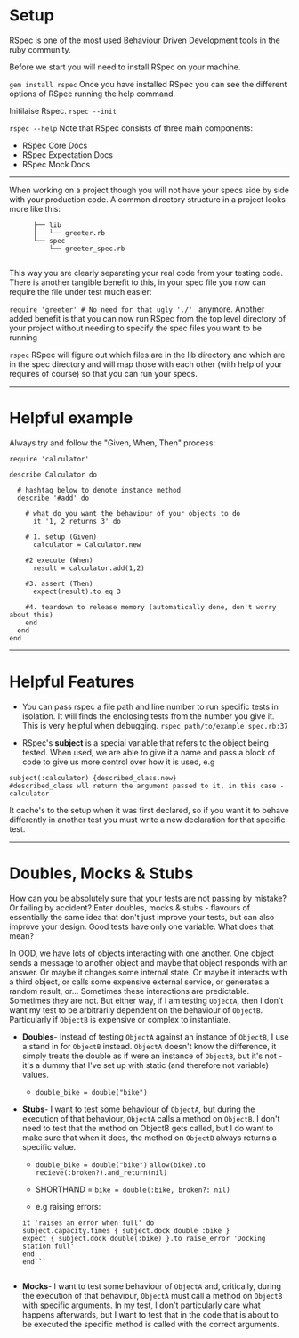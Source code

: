 # Setup

RSpec is one of the most used Behaviour Driven Development tools in the ruby community.

Before we start you will need to install RSpec on your machine.

```gem install rspec```
Once you have installed RSpec you can see the different options of RSpec running the help command.

Initilaise Rspec.
```rspec --init```

```rspec --help```
Note that RSpec consists of three main components:
* RSpec Core Docs
* RSpec Expectation Docs
* RSpec Mock Docs

***

When working on a project though you will not have your specs side by side with your production code. A common directory structure in a project looks more like this:

```
      ├── lib
      │   └── greeter.rb
      └── spec
          └── greeter_spec.rb
         
```         
          
This way you are clearly separating your real code from your testing code. There is another tangible benefit to this, in your spec file you now can require the file under test much easier:

```require 'greeter' # No need for that ugly './' ``` anymore. Another added benefit is that you can now run RSpec from the top level directory of your project without needing to specify the spec files you want to be running

```rspec``` RSpec will figure out which files are in the lib directory and which are in the spec directory and will map those with each other (with help of your requires of course) so that you can run your specs.

---

# Helpful example

Always try and follow the "Given, When, Then" process:

```
require 'calculator'

describe Calculator do

  # hashtag below to denote instance method
  describe '#add' do
  
    # what do you want the behaviour of your objects to do
      it '1, 2 returns 3' do
      
    # 1. setup (Given)	
      calculator = Calculator.new
      
    #2 execute (When)
      result = calculator.add(1,2)
      
    #3. assert (Then)
      expect(result).to eq 3
      
    #4. teardown to release memory (automatically done, don't worry about this)
    end
  end
end
```

---

# Helpful Features

* You can pass rspec a file path and line number to run specific tests in isolation. It will finds the enclosing tests from the number you give it. This is very helpful when debugging. ```rspec path/to/example_spec.rb:37```

*  RSpec's **subject** is a special variable that refers to the object being tested. When used, we are able to give it a name
and pass a block of code to give us more control over how it is used, e.g
```describe Calculator do
subject(:calculator) {described_class.new}
#described_class wll return the argument passed to it, in this case - calculator
```
It cache's to the setup when it was first declared, so if you want it to behave differently in another test you must write a new declaration for that specific test.

---

# Doubles, Mocks & Stubs

How can you be absolutely sure that your tests are not passing by mistake? Or failing by accident? Enter doubles, mocks & stubs  - flavours of essentially the same idea that don't just improve your tests, but can also improve your design. Good tests have only one variable. What does that mean?

In OOD, we have lots of objects interacting with one another. One object sends a message to another object and maybe that object responds with an answer. Or maybe it changes some internal state. Or maybe it interacts with a third object, or calls some expensive external service, or generates a random result, or...
Sometimes these interactions are predictable. Sometimes they are not. But either way, if I am testing ```ObjectA```, then I don't want my test to be arbitrarily dependent on the behaviour of ```ObjectB```. Particularly if ```ObjectB``` is expensive or complex to instantiate.

* **Doubles**-
Instead of testing ```ObjectA``` against an instance of ```ObjectB```, I use a stand in for ```ObjectB``` instead. ```ObjectA``` doesn't know the difference, it simply treats the double as if were an instance of ```ObjectB```, but it's not - it's a dummy that I've set up with static (and therefore not variable) values.

    * ```double_bike = double("bike")```


* **Stubs**-
I want to test some behaviour of ```ObjectA```, but during the execution of that behaviour, ```ObjectA``` calls a method on ```ObjectB```. I don't need to test that the method on ObjectB gets called, but I do want to make sure that when it does, the method on ```ObjectB``` always returns a specific value.

     * ```double_bike = double("bike")```
     ```allow(bike).to recieve(:broken?).and_return(nil) ```
     * SHORTHAND = ```bike = double(:bike, broken?: nil)```
     
     * e.g raising errors:
     ```describe 'dock' do
     it 'raises an error when full' do
    subject.capacity.times { subject.dock double :bike }
    expect { subject.dock double(:bike) }.to raise_error 'Docking station full'
     end
    end```


* **Mocks**-
I want to test some behaviour of ```ObjectA``` and, critically, during the execution of that behaviour, ```ObjectA``` must call a method on ```ObjectB``` with specific arguments. In my test, I don't particularly care what happens afterwards, but I want to test that in the code that is about to be executed the specific method is called with the correct arguments.
